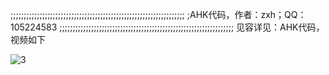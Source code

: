 ;;;;;;;;;;;;;;;;;;;;;;;;;;;;;;;;;;;;;;;;;;;;;;;;;;;;;;;;;;;;;;;;;;
;AHK代码，作者：zxh；QQ：105224583
;;;;;;;;;;;;;;;;;;;;;;;;;;;;;;;;;;;;;;;;;;;;;;;;;;;;;;;;;;;;;;;;;;
见容详见：AHK代码，视频如下

![3](https://user-images.githubusercontent.com/15684037/40425036-c8f34032-5ec9-11e8-886a-ddf0ae8cf11b.gif)
